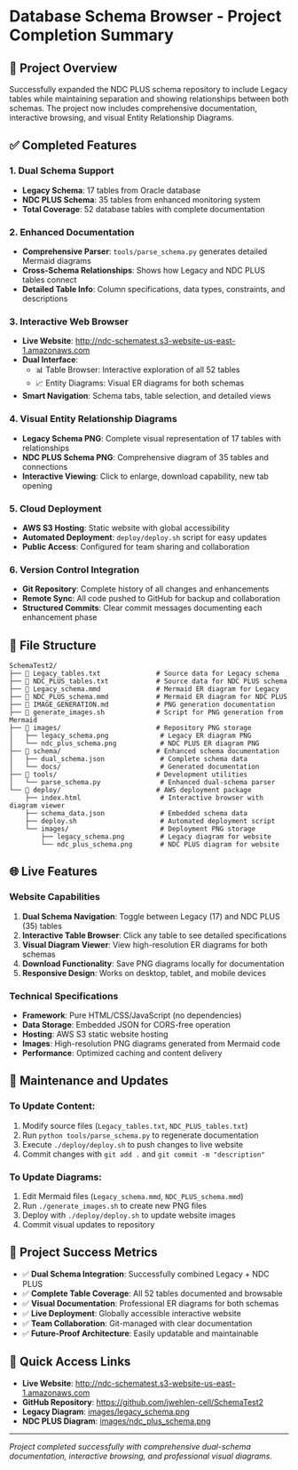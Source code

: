 # Database Schema Browser - Project Completion Summary

## 🎯 Project Overview
Successfully expanded the NDC PLUS schema repository to include Legacy tables while maintaining separation and showing relationships between both schemas. The project now includes comprehensive documentation, interactive browsing, and visual Entity Relationship Diagrams.

## ✅ Completed Features

### 1. Dual Schema Support
- **Legacy Schema**: 17 tables from Oracle database
- **NDC PLUS Schema**: 35 tables from enhanced monitoring system
- **Total Coverage**: 52 database tables with complete documentation

### 2. Enhanced Documentation
- **Comprehensive Parser**: `tools/parse_schema.py` generates detailed Mermaid diagrams
- **Cross-Schema Relationships**: Shows how Legacy and NDC PLUS tables connect
- **Detailed Table Info**: Column specifications, data types, constraints, and descriptions

### 3. Interactive Web Browser
- **Live Website**: http://ndc-schematest.s3-website-us-east-1.amazonaws.com
- **Dual Interface**: 
  - 📊 Table Browser: Interactive exploration of all 52 tables
  - 📈 Entity Diagrams: Visual ER diagrams for both schemas
- **Smart Navigation**: Schema tabs, table selection, and detailed views

### 4. Visual Entity Relationship Diagrams
- **Legacy Schema PNG**: Complete visual representation of 17 tables with relationships
- **NDC PLUS Schema PNG**: Comprehensive diagram of 35 tables and connections
- **Interactive Viewing**: Click to enlarge, download capability, new tab opening

### 5. Cloud Deployment
- **AWS S3 Hosting**: Static website with global accessibility
- **Automated Deployment**: `deploy/deploy.sh` script for easy updates
- **Public Access**: Configured for team sharing and collaboration

### 6. Version Control Integration
- **Git Repository**: Complete history of all changes and enhancements
- **Remote Sync**: All code pushed to GitHub for backup and collaboration
- **Structured Commits**: Clear commit messages documenting each enhancement phase

## 📁 File Structure

```
SchemaTest2/
├── 📄 Legacy_tables.txt              # Source data for Legacy schema
├── 📄 NDC_PLUS_tables.txt            # Source data for NDC PLUS schema
├── 📄 Legacy_schema.mmd              # Mermaid ER diagram for Legacy
├── 📄 NDC_PLUS_schema.mmd            # Mermaid ER diagram for NDC PLUS
├── 📄 IMAGE_GENERATION.md            # PNG generation documentation
├── 🔧 generate_images.sh             # Script for PNG generation from Mermaid
├── 📁 images/                        # Repository PNG storage
│   ├── legacy_schema.png             # Legacy ER diagram PNG
│   └── ndc_plus_schema.png           # NDC PLUS ER diagram PNG
├── 📁 schema/                        # Enhanced schema documentation
│   ├── dual_schema.json              # Complete schema data
│   └── docs/                         # Generated documentation
├── 📁 tools/                         # Development utilities
│   └── parse_schema.py               # Enhanced dual-schema parser
└── 📁 deploy/                        # AWS deployment package
    ├── index.html                    # Interactive browser with diagram viewer
    ├── schema_data.json              # Embedded schema data
    ├── deploy.sh                     # Automated deployment script
    └── images/                       # Deployment PNG storage
        ├── legacy_schema.png         # Legacy diagram for website
        └── ndc_plus_schema.png       # NDC PLUS diagram for website
```

## 🌐 Live Features

### Website Capabilities
1. **Dual Schema Navigation**: Toggle between Legacy (17) and NDC PLUS (35) tables
2. **Interactive Table Browser**: Click any table to see detailed specifications
3. **Visual Diagram Viewer**: View high-resolution ER diagrams for both schemas
4. **Download Functionality**: Save PNG diagrams locally for documentation
5. **Responsive Design**: Works on desktop, tablet, and mobile devices

### Technical Specifications
- **Framework**: Pure HTML/CSS/JavaScript (no dependencies)
- **Data Storage**: Embedded JSON for CORS-free operation
- **Hosting**: AWS S3 static website hosting
- **Images**: High-resolution PNG diagrams generated from Mermaid code
- **Performance**: Optimized caching and content delivery

## 🔄 Maintenance and Updates

### To Update Content:
1. Modify source files (`Legacy_tables.txt`, `NDC_PLUS_tables.txt`)
2. Run `python tools/parse_schema.py` to regenerate documentation
3. Execute `./deploy/deploy.sh` to push changes to live website
4. Commit changes with `git add .` and `git commit -m "description"`

### To Update Diagrams:
1. Edit Mermaid files (`Legacy_schema.mmd`, `NDC_PLUS_schema.mmd`)
2. Run `./generate_images.sh` to create new PNG files
3. Deploy with `./deploy/deploy.sh` to update website images
4. Commit visual updates to repository

## 🎉 Project Success Metrics

- ✅ **Dual Schema Integration**: Successfully combined Legacy + NDC PLUS
- ✅ **Complete Table Coverage**: All 52 tables documented and browsable
- ✅ **Visual Documentation**: Professional ER diagrams for both schemas
- ✅ **Live Deployment**: Globally accessible interactive website
- ✅ **Team Collaboration**: Git-managed with clear documentation
- ✅ **Future-Proof Architecture**: Easily updatable and maintainable

## 🔗 Quick Access Links

- **Live Website**: http://ndc-schematest.s3-website-us-east-1.amazonaws.com
- **GitHub Repository**: https://github.com/jwehlen-cell/SchemaTest2
- **Legacy Diagram**: [images/legacy_schema.png](images/legacy_schema.png)
- **NDC PLUS Diagram**: [images/ndc_plus_schema.png](images/ndc_plus_schema.png)

---
*Project completed successfully with comprehensive dual-schema documentation, interactive browsing, and professional visual diagrams.*